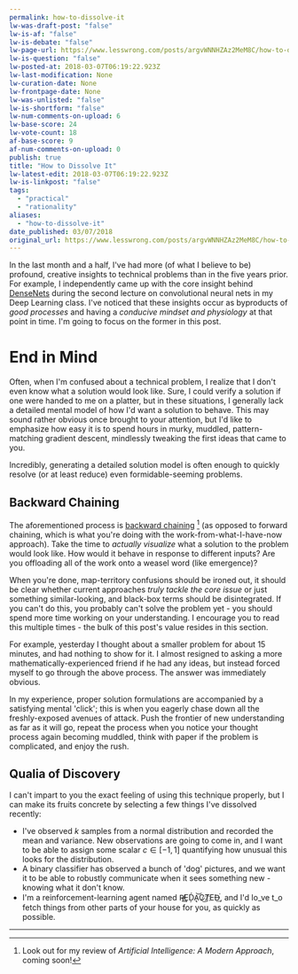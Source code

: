 ```yaml
---
permalink: how-to-dissolve-it
lw-was-draft-post: "false"
lw-is-af: "false"
lw-is-debate: "false"
lw-page-url: https://www.lesswrong.com/posts/argvWNNHZAz2MeM8C/how-to-dissolve-it
lw-is-question: "false"
lw-posted-at: 2018-03-07T06:19:22.923Z
lw-last-modification: None
lw-curation-date: None
lw-frontpage-date: None
lw-was-unlisted: "false"
lw-is-shortform: "false"
lw-num-comments-on-upload: 6
lw-base-score: 24
lw-vote-count: 18
af-base-score: 9
af-num-comments-on-upload: 0
publish: true
title: "How to Dissolve It"
lw-latest-edit: 2018-03-07T06:19:22.923Z
lw-is-linkpost: "false"
tags: 
  - "practical"
  - "rationality"
aliases: 
  - "how-to-dissolve-it"
date_published: 03/07/2018
original_url: https://www.lesswrong.com/posts/argvWNNHZAz2MeM8C/how-to-dissolve-it
---
```

In the last month and a half, I've had more (of what I believe to be) profound, creative insights to technical problems than in the five years prior. For example, I independently came up with the core insight behind [DenseNets](https://arxiv.org/abs/1608.06993) during the second lecture on convolutional neural nets in my Deep Learning class. I've noticed that these insights occur as byproducts of _good processes_ and having a _conducive mindset and physiology_ at that point in time. I'm going to focus on the former in this post.

# End in Mind

Often, when I'm confused about a technical problem, I realize that I don't even know what a solution would look like. Sure, I could verify a solution if one were handed to me on a platter, but in these situations, I generally lack a detailed mental model of how I'd want a solution to behave. This may sound rather obvious once brought to your attention, but I'd like to emphasize how easy it is to spend hours in murky, muddled, pattern-matching gradient descent, mindlessly tweaking the first ideas that came to you.

Incredibly, generating a detailed solution model is often enough to quickly resolve (or at least reduce) even formidable-seeming problems.

## Backward Chaining

The aforementioned process is [backward chaining](https://en.wikipedia.org/wiki/Backward_chaining) [^1] (as opposed to forward chaining, which is what you're doing with the work-from-what-I-have-now approach). Take the time to _actually visualize_ what a solution to the problem would look like. How would it behave in response to different inputs? Are you offloading all of the work onto a weasel word (like emergence)?

When you're done, map-territory confusions should be ironed out, it should be clear whether current approaches _truly_ _tackle the core issue_ or just something similar-looking, and black-box terms should be disintegrated. If you can't do this, you probably can't solve the problem yet - you should spend more time working on your understanding. I encourage you to read this multiple times - the bulk of this post's value resides in this section.

For example, yesterday I thought about a smaller problem for about 15 minutes, and had nothing to show for it. I almost resigned to asking a more mathematically-experienced friend if he had any ideas, but instead forced myself to go through the above process. The answer was immediately obvious.

In my experience, proper solution formulations are accompanied by a satisfying mental 'click'; this is when you eagerly chase down all the freshly-exposed avenues of attack. Push the frontier of new understanding as far as it will go, repeat the process when you notice your thought process again becoming muddled, think with paper if the problem is complicated, and enjoy the rush.

## Qualia of Discovery

I can't impart to you the exact feeling of using this technique properly, but I can make its fruits concrete by selecting a few things I've dissolved recently:

- I've observed  $k$ samples from a normal distribution and recorded the mean and variance. New observations are going to come in, and I want to be able to assign some scalar  $c \in [-1,1]$ quantifying how unusual this looks for the distribution.
- A binary classifier has observed a bunch of 'dog' pictures, and we want it to be able to robustly communicate when it sees something new - knowing what it don't know.
- I'm a reinforcement-learning agent named R̸̵̕Ȩ͟Ḑ́A͝͏̢C̷͜T̸҉E͘D̶͘͟, and I'd lo_ve t_o fetch things from other parts of your house for you, as quickly as possible.

<hr/>

[^1]: Look out for my review of _Artificial Intelligence: A Modern Approach_, coming soon!